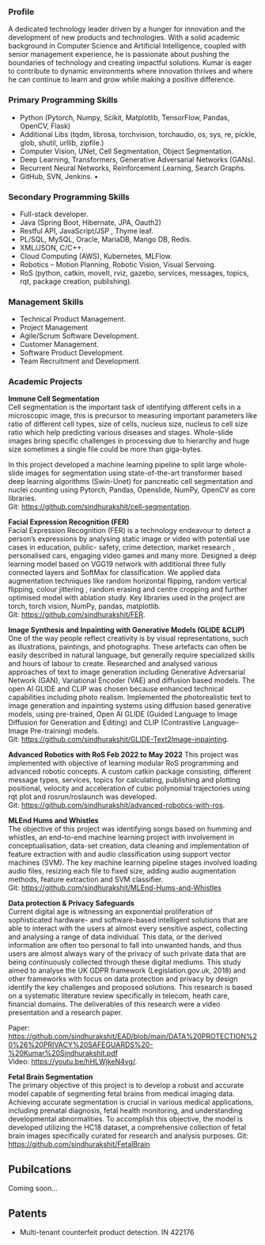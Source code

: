 ### Profile
A dedicated technology leader driven by a hunger for innovation and the development of new products and technologies. With a solid academic background in Computer Science and Artificial Intelligence, coupled with senior management experience, he is passionate about pushing the boundaries of technology and creating impactful solutions. Kumar is eager to contribute to dynamic environments where innovation thrives and where he can continue to learn and grow while making a positive difference.

### Primary Programming Skills
* Python (Pytorch, Numpy, Scikit, Matplotlib, TensorFlow, Pandas, OpenCV, Flask)
* Additional Libs (tqdm, librosa, torchvision, torchaudio, os, sys, re, pickle, glob, shutil,
urllib, zipfile.)
* Computer Vision, UNet, Cell Segmentation, Object Segmentation.
* Deep Learning, Transformers, Generative Adversarial Networks (GANs).
* Recurrent Neural Networks, Reinforcement Learning, Search Graphs.
* GitHub, SVN, Jenkins. •
### Secondary Programming Skills
* Full-stack developer.
* Java (Spring Boot, Hibernate, JPA, Oauth2)
* Restful API, JavaScript/JSP , Thyme leaf.
* PL/SQL, MySQL, Oracle, MariaDB, Mango DB, Redis.
* XML/JSON, C/C++.
* Cloud Computing (AWS), Kubernetes, MLFlow.
* Robotics – Motion Planning, Robotic Vision, Visual Servoing.
* RoS (python, catkin, moveIt, rviz, gazebo, services, messages, topics, rqt, package creation, publishing).
### Management Skills
* Technical Product Management.
* Project Management
* Agile/Scrum Software Development.
* Customer Management.
* Software Product Development.
* Team Recruitment and Development.

### Academic Projects 
**Immune Cell Segmentation** </br>
Cell segmentation is the important task of identifying different cells in a microscopic image, this is precursor to measuring important parameters like ratio of different cell types, size of cells, nucleus size, nucleus to cell size ratio which help predicting various diseases and stages. Whole-slide images bring specific challenges in processing due to hierarchy and huge size sometimes a single file could be more than giga-bytes.

In this project developed a machine learning pipeline to split large whole-slide images for segmentation using state-of-the-art transformer based deep learning algorithms (Swin-Unet) for pancreatic cell segmentation and nuclei counting using Pytorch, Pandas, Openslide, NumPy, OpenCV as core libraries. </br>
Git: https://github.com/sindhurakshit/cell-segmentation.  </br>

**Facial Expression Recognition (FER)** </br>
Facial Expression Recognition (FER) is a technology endeavour to detect a person’s expressions by analysing static image or video with potential use cases in education, public- safety, crime detection, market research , personalised cars, engaging video games and many more.
Designed a deep learning model based on VGG19 network with additional three fully connected layers and SoftMax for classification. We applied data augmentation techniques like random horizontal flipping, random vertical flipping, colour jittering , random erasing and centre cropping and further optimised model with ablation study. Key libraries used in the project are torch, torch vision, NumPy, pandas, matplotlib. </br>
Git: https://github.com/sindhurakshit/FER. </br>

**Image Synthesis and Inpainting with Generative Models (GLIDE &CLIP)** </br>
One of the way people reflect creativity is by visual representations, such as illustrations, paintings, and photographs. These artefacts can often be easily described in natural language, but generally require specialized skills and hours of labour to create.
Researched and analysed various approaches of text to image generation including Generative Adversarial Network (GAN), Variational Encoder (VAE) and diffusion based models. The open AI GLIDE and CLIP was chosen because enhanced technical capabilities including photo realism. Implemented the photorealistic text to image generation and inpainting systems using diffusion based generative models, using pre-trained, Open AI GLIDE (Guided Language to Image Diffusion for Generation and Editing) and CLIP (Contrastive Language–Image Pre-training) models.</br>
Git: https://github.com/sindhurakshit/GLIDE-Text2Image-inpainting. </br>

**Advanced Robotics with RoS Feb 2022 to May 2022**
This project was implemented with objective of learning modular RoS programming and advanced robotic concepts. A custom catkin package consisting, different message types, services, topics for calculating, publishing and plotting positional, velocity and acceleration of cubic polynomial trajectories using rqt plot and rosrun/roslaunch was developed.</br>
Git: https://github.com/sindhurakshit/advanced-robotics-with-ros.  </br>
 

**MLEnd Hums and Whistles** </br>
The objective of this project was identifying songs based on humming and whistles, an end-to-end machine learning project with involvement in conceptualisation, data-set creation, data cleaning and implementation of feature extraction with and audio classification using support vector machines (SVM). The key machine learning pipeline stages involved loading audio files, resizing each file to fixed size, adding audio augmentation methods, feature extraction and SVM classifier.</br>
Git: https://github.com/sindhurakshit/MLEnd-Hums-and-Whistles </br>

**Data protection & Privacy Safeguards** </br>
Current digital age is witnessing an exponential proliferation of sophisticated hardware- and software-based intelligent solutions that are able to interact with the users at almost every sensitive aspect, collecting and analysing a range of data individual. This data, or the derived information are often too personal to fall into unwanted hands, and thus users are almost always wary of the privacy of such private data that are being continuously collected through these digital mediums.
This study aimed to analyse the UK GDPR framework (Legislation.gov.uk, 2018) and other frameworks with focus on data protection and privacy by design identify the key challenges and proposed solutions. This research is based on a systematic literature review specifically in telecom, heath care, financial domains. The deliverables of this research were a video presentation and a research paper. </br> 

Paper: https://github.com/sindhurakshit/EAD/blob/main/DATA%20PROTECTION%20%26%20PRIVACY%20SAFEGUARDS%20-%20Kumar%20Sindhurakshit.pdf </br>
Video: https://youtu.be/hHLWjkeN4vg/.  </br>

**Fetal Brain Segmentation** </br>
The primary objective of this project is to develop a robust and accurate model capable of segmenting fetal brains from medical imaging data. Achieving accurate segmentation is crucial in various medical applications, including prenatal diagnosis, fetal health monitoring, and understanding developmental abnormalities. To accomplish this objective, the model is developed utilizing the HC18 dataset, a comprehensive collection of fetal brain images specifically curated for research and analysis purposes.
Git: https://github.com/sindhurakshit/FetalBrain

## Pubilcations 
Coming soon...

## Patents 
<ul>
<li>
Multi-tenant counterfeit product detection.
IN 422176
</li>
</ul>





